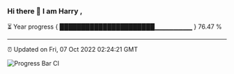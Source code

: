 ### Hi there 👋 I am Harry , 

⏳ Year progress { ██████████████████████▁▁▁▁▁▁▁▁ } 76.47 %

---

⏰ Updated on Fri, 07 Oct 2022 02:24:21 GMT

![Progress Bar CI](https://github.com/duykhang68/duykhang68/workflows/Progress%20Bar%20CI/badge.svg)
